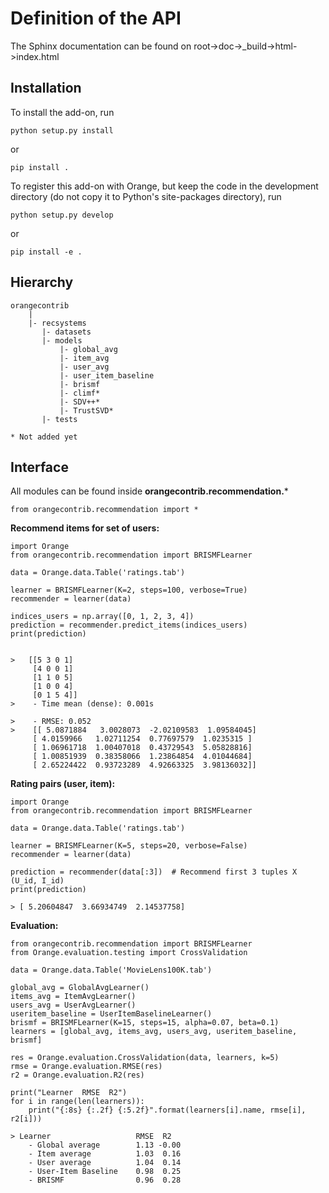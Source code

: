 Definition of the API
=====================

The Sphinx documentation can be found on root->doc->_build->html->index.html


Installation
------------

To install the add-on, run

    python setup.py install

or

    pip install .

To register this add-on with Orange, but keep the code in the development directory (do not copy it to 
Python's site-packages directory), run

    python setup.py develop

or

    pip install -e .


Hierarchy
---------
```
orangecontrib
    |
    |- recsystems
       |- datasets
       |- models
           |- global_avg
           |- item_avg
           |- user_avg
           |- user_item_baseline
           |- brismf
           |- climf*
           |- SDV++*
           |- TrustSVD*
       |- tests
       
* Not added yet
```



Interface
---------

All modules can be found inside **orangecontrib.recommendation.***

    from orangecontrib.recommendation import *
    
**Recommend items for set of users:**

    import Orange
    from orangecontrib.recommendation import BRISMFLearner
    
    data = Orange.data.Table('ratings.tab')

    learner = BRISMFLearner(K=2, steps=100, verbose=True)
    recommender = learner(data)

    indices_users = np.array([0, 1, 2, 3, 4])
    prediction = recommender.predict_items(indices_users)
    print(prediction)
    
    
    >   [[5 3 0 1]
         [4 0 0 1]
         [1 1 0 5]
         [1 0 0 4]
         [0 1 5 4]]
    >    - Time mean (dense): 0.001s
       
    >    - RMSE: 0.052
    >    [[ 5.0871884   3.0028073  -2.02109583  1.09584045]
         [ 4.0159966   1.02711254  0.77697579  1.0235315 ]
         [ 1.06961718  1.00407018  0.43729543  5.05828816]
         [ 1.00851939  0.38358066  1.23864854  4.01044684]
         [ 2.65224422  0.93723289  4.92663325  3.98136032]]

**Rating pairs (user, item):**

    import Orange
    from orangecontrib.recommendation import BRISMFLearner
    
    data = Orange.data.Table('ratings.tab')

    learner = BRISMFLearner(K=5, steps=20, verbose=False)
    recommender = learner(data)
    
    prediction = recommender(data[:3])  # Recommend first 3 tuples X (U_id, I_id)
    print(prediction)
    
    > [ 5.20604847  3.66934749  2.14537758]
    
    
**Evaluation:**

    from orangecontrib.recommendation import BRISMFLearner
    from Orange.evaluation.testing import CrossValidation
    
    data = Orange.data.Table('MovieLens100K.tab')
    
    global_avg = GlobalAvgLearner()
    items_avg = ItemAvgLearner()
    users_avg = UserAvgLearner()
    useritem_baseline = UserItemBaselineLearner()
    brismf = BRISMFLearner(K=15, steps=15, alpha=0.07, beta=0.1)
    learners = [global_avg, items_avg, users_avg, useritem_baseline, brismf]
    
    res = Orange.evaluation.CrossValidation(data, learners, k=5)
    rmse = Orange.evaluation.RMSE(res)
    r2 = Orange.evaluation.R2(res)
    
    print("Learner  RMSE  R2")
    for i in range(len(learners)):
        print("{:8s} {:.2f} {:5.2f}".format(learners[i].name, rmse[i], r2[i]))
        
    > Learner                   RMSE  R2
        - Global average        1.13 -0.00
        - Item average          1.03  0.16
        - User average          1.04  0.14
        - User-Item Baseline    0.98  0.25
        - BRISMF                0.96  0.28
    
